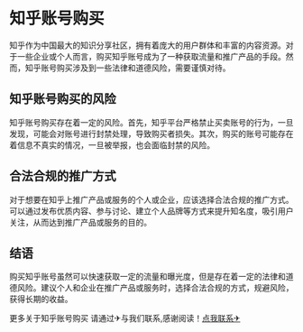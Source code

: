 # 知乎账号购买

知乎作为中国最大的知识分享社区，拥有着庞大的用户群体和丰富的内容资源。对于一些企业或个人而言，购买知乎账号成为了一种获取流量和推广产品的手段。然而，知乎账号购买涉及到一些法律和道德风险，需要谨慎对待。

## 知乎账号购买的风险

知乎账号购买存在着一定的风险。首先，知乎平台严格禁止买卖账号的行为，一旦发现，可能会对账号进行封禁处理，导致购买者损失。其次，购买的账号可能存在着信息不真实的情况，一旦被举报，也会面临封禁的风险。

## 合法合规的推广方式

对于想要在知乎上推广产品或服务的个人或企业，应该选择合法合规的推广方式。可以通过发布优质内容、参与讨论、建立个人品牌等方式来提升知名度，吸引用户关注，从而达到推广产品或服务的目的。

## 结语

购买知乎账号虽然可以快速获取一定的流量和曝光度，但是存在着一定的法律和道德风险。建议个人和企业在推广产品或服务时，选择合法合规的方式，规避风险，获得长期的收益。

更多关于知乎账号购买 请通过✈与我们联系,感谢阅读！[点我联系✈](https://doc.G208.com)